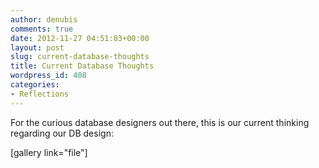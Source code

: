 ```yaml
---
author: denubis
comments: true
date: 2012-11-27 04:51:03+00:00
layout: post
slug: current-database-thoughts
title: Current Database Thoughts
wordpress_id: 408
categories:
- Reflections
---
```


For the curious database designers out there, this is our current thinking regarding our DB design:

[gallery link="file"]
